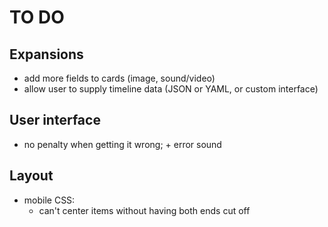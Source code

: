 # TO DO

## Expansions
- add more fields to cards (image, sound/video)
- allow user to supply timeline data (JSON or YAML, or custom interface)

## User interface
- no penalty when getting it wrong; + error sound

## Layout
- mobile CSS: 
    - can't center items without having both ends cut off


